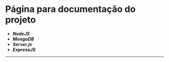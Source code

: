 # Página para documentação do projeto

- ***NodeJS***
- ***MongoDB***
- ***Server.js***
- ***ExpressJS***

---
